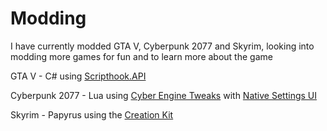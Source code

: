 # Modding
 
I have currently modded GTA V, Cyberpunk 2077 and Skyrim, looking into modding more games for fun and to learn more about the game

GTA V - C# using <a href="https://www.gta5-mods.com/tools/script-hook-v">Scripthook.API</a>

Cyberpunk 2077 - Lua using <a href="https://wiki.redmodding.org/cyber-engine-tweaks/introduction">Cyber Engine Tweaks</a> with <a href="https://www.nexusmods.com/cyberpunk2077/mods/3518">Native Settings UI</a>

Skyrim - Papyrus using the <a href = "https://elderscrolls.fandom.com/wiki/Creation_Kit">Creation Kit</a>